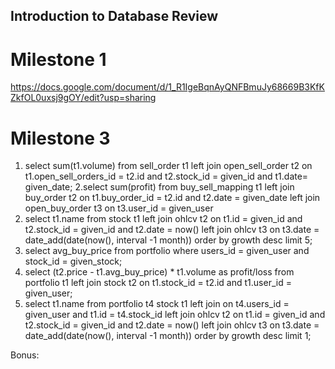 ## Introduction to Database Review

# Milestone 1
https://docs.google.com/document/d/1_R1IgeBqnAyQNFBmuJy68669B3KfKZkfOL0uxsj9gOY/edit?usp=sharing

# Milestone 3
1. select sum(t1.volume) from sell_order t1 left join open_sell_order t2 on t1.open_sell_orders_id = t2.id and t2.stock_id = given_id and t1.date= given_date;
2.select sum(profit) from buy_sell_mapping t1 left join buy_order t2 on t1.buy_order_id = t2.id and t2.date = given_date left join open_buy_order t3 on t3.user_id = given_user 
3. select t1.name from stock t1 left join ohlcv t2 on t1.id = given_id and t2.stock_id = given_id and t2.date = now() left join ohlcv t3 on t3.date = date_add(date(now(), interval -1 month)) order by growth desc limit 5;
4. select avg_buy_price from portfolio where users_id = given_user and stock_id = given_stock;
5. select (t2.price - t1.avg_buy_price) * t1.volume as profit/loss from portfolio t1 left join stock t2 on t1.stock_id = t2.id and t1.user_id = given_user;
6. select t1.name from portfolio t4 stock t1 left join on t4.users_id = given_user and t1.id = t4.stock_id left join ohlcv t2 on t1.id = given_id and t2.stock_id = given_id and t2.date = now() left join ohlcv t3 on t3.date = date_add(date(now(), interval -1 month)) order by growth desc limit 1;

Bonus: 